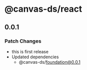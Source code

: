 # @canvas-ds/react

## 0.0.1

### Patch Changes

- this is first release
- Updated dependencies
  - @canvas-ds/foundation@0.0.1
